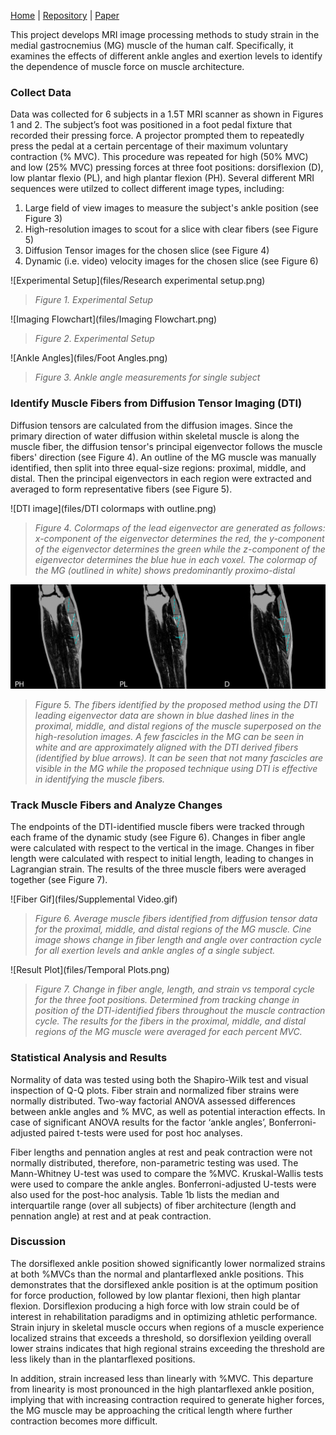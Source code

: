 [Home](https://bcunnane.github.io/) | [Repository](https://github.com/bcunnane/fiber-tracking-py) | [Paper](https://www.nature.com/articles/s41598-023-41127-z)

This project develops MRI image processing methods to study strain in the medial gastrocnemius (MG) muscle of the human calf. Specifically, it examines the effects of different ankle angles and exertion levels to identify the dependence of muscle force on muscle architecture.

### Collect Data
Data was collected for 6 subjects in a 1.5T MRI scanner as shown in Figures 1 and 2. The subject’s foot was positioned in a foot pedal fixture that recorded their pressing force. A projector prompted them to repeatedly press the pedal at a certain percentage of their maximum voluntary contraction (% MVC). This procedure was repeated for high (50% MVC) and low (25% MVC) pressing forces at three foot positions: dorsiflexion (D), low plantar flexio (PL), and high plantar flexion (PH). Several different MRI sequences were utilzed to collect different image types, including:
1. Large field of view images to measure the subject's ankle position (see Figure 3)
2. High-resolution images to scout for a slice with clear fibers (see Figure 5)
3. Diffusion Tensor images for the chosen slice (see Figure 4)
4. Dynamic (i.e. video) velocity images for the chosen slice (see Figure 6)

![Experimental Setup](files/Research experimental setup.png)
> *Figure 1. Experimental Setup*

![Imaging Flowchart](files/Imaging Flowchart.png)
> *Figure 2. Experimental Setup*

![Ankle Angles](files/Foot Angles.png)
> *Figure 3. Ankle angle measurements for single subject*

### Identify Muscle Fibers from Diffusion Tensor Imaging (DTI)
Diffusion tensors are calculated from the diffusion images. Since the primary direction of water diffusion within skeletal muscle is along the muscle fiber, the diffusion tensor's principal eigenvector follows the muscle fibers' direction (see Figure 4). An outline of the MG muscle was manually identified, then split into three equal-size regions: proximal, middle, and distal. Then the principal eigenvectors in each region were extracted and averaged to form representative fibers (see Figure 5).

![DTI image](files/DTI colormaps with outline.png)
> *Figure 4. Colormaps of the lead eigenvector are generated as follows: x-component of the eigenvector determines the red, the y-component of the eigenvector determines the green while the z-component of the eigenvector determines the blue hue in each voxel. The colormap of the MG (outlined in white) shows predominantly proximo-distal*

![Muscle Fiber image](files/Fibers.png)
> *Figure 5. The fibers identified by the proposed method using the DTI leading eigenvector data are shown in blue dashed lines in the proximal, middle, and distal regions of the muscle superposed on the high-resolution images. A few fascicles in the MG can be seen in white and are approximately aligned with the DTI derived fibers (identified by blue arrows). It can be seen that not many fascicles are visible in the MG while the proposed technique using DTI is effective in identifying the muscle fibers.*

### Track Muscle Fibers and Analyze Changes
The endpoints of the DTI-identified muscle fibers were tracked through each frame of the dynamic study (see Figure 6). Changes in fiber angle were calculated with respect to the vertical in the image. Changes in fiber length were calculated with respect to initial length, leading to changes in Lagrangian strain. The results of the three muscle fibers were averaged together (see Figure 7). 

![Fiber Gif](files/Supplemental Video.gif)
> *Figure 6. Average muscle fibers identified from diffusion tensor data for the proximal, middle, and distal regions of the MG muscle. Cine image shows change in fiber length and angle over contraction cycle for all exertion levels and ankle angles of a single subject.*

![Result Plot](files/Temporal Plots.png)
> *Figure 7. Change in fiber angle, length, and strain vs temporal cycle for the three foot positions. Determined from tracking change in position of the DTI-identified fibers throughout the muscle contraction cycle. The results for the fibers in the proximal, middle, and distal regions of the MG muscle were averaged for each percent MVC.*

### Statistical Analysis and Results
Normality of data was tested using both the Shapiro-Wilk test and visual inspection of Q-Q plots. Fiber strain and normalized fiber strains were normally distributed.
Two-way factorial ANOVA assessed differences between ankle angles and % MVC, as well as potential interaction effects. In case of significant ANOVA results for the factor ‘ankle angles’, Bonferroni-adjusted paired t-tests were used for post hoc analyses.

Fiber lengths and pennation angles at rest and peak contraction were not normally distributed, therefore, non-parametric testing was used. The Mann-Whitney U-test was used to compare the %MVC. Kruskal-Wallis tests were used to compare the ankle angles. Bonferroni-adjusted U-tests were also used for the post-hoc analysis. Table 1b lists the median and interquartile range (over all subjects) of fiber architecture (length and pennation angle) at rest and at peak contraction.

### Discussion
The dorsiflexed ankle position showed significantly lower normalized strains at both %MVCs than the normal and plantarflexed ankle positions. This demonstrates that the dorsiflexed ankle position is at the optimum position for force production, followed by low plantar flexioni, then high plantar flexion. Dorsiflexion producing a high force with low strain could be of interest in rehabilitation paradigms and in optimizing athletic performance. Strain injury in skeletal muscle occurs when regions of a muscle experience localized strains that exceeds a threshold, so dorsiflexion yeilding overall lower strains indicates that high regional strains exceeding the threshold are less likely than in the plantarflexed positions.

In addition, strain increased less than linearly with %MVC. This departure from linearity is most pronounced in the high plantarflexed ankle position, implying that with increasing contraction required to generate higher forces, the MG muscle may be approaching the critical length where further contraction becomes more difficult.
